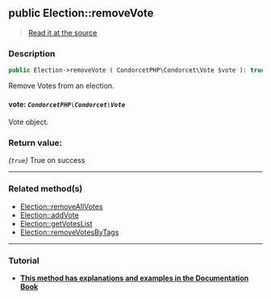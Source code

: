 ## public Election::removeVote

> [Read it at the source](https://github.com/julien-boudry/Condorcet/blob/master/src/ElectionProcess/VotesProcess.php#L277)

### Description    

```php
public Election->removeVote ( CondorcetPHP\Condorcet\Vote $vote ): true
```

Remove Votes from an election.
    

#### **vote:** *`CondorcetPHP\Condorcet\Vote`*   
Vote object.    


### Return value:   

*(`true`)* True on success


---------------------------------------

### Related method(s)      

* [Election::removeAllVotes](/Docs/ApiReferences/Election%20Class/public%20Election--removeAllVotes.md)    
* [Election::addVote](/Docs/ApiReferences/Election%20Class/public%20Election--addVote.md)    
* [Election::getVotesList](/Docs/ApiReferences/Election%20Class/public%20Election--getVotesList.md)    
* [Election::removeVotesByTags](/Docs/ApiReferences/Election%20Class/public%20Election--removeVotesByTags.md)    

---------------------------------------

### Tutorial

* **[This method has explanations and examples in the Documentation Book](https://www.condorcet.io/3.AsPhpLibrary/5.Votes/1.AddVotes)**    
